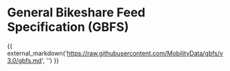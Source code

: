 # General Bikeshare Feed Specification (GBFS)
{{ external_markdown('https://raw.githubusercontent.com/MobilityData/gbfs/v3.0/gbfs.md', '') }}
